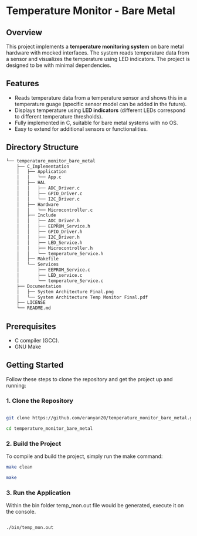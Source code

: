 # Temperature Monitor - Bare Metal

## Overview
This project implements a **temperature monitoring system** on bare metal hardware with mocked interfaces. The system reads temperature data from a sensor and visualizes the temperature using LED indicators. The project is designed to be with minimal dependencies.

## Features
- Reads temperature data from a temperature sensor and shows this in a temperature guage (specific sensor model can be added in the future).
- Displays temperature using **LED indicators** (different LEDs correspond to different temperature thresholds).
- Fully implemented in C, suitable for bare metal systems with no OS.
- Easy to extend for additional sensors or functionalities.

## Directory Structure
```bash
└── temperature_monitor_bare_metal
    ├── C_Implementation
    │   ├── Application
    │   │   └── App.c
    │   ├── HAL
    │   │   ├── ADC_Driver.c
    │   │   ├── GPIO_Driver.c
    │   │   └── I2C_Driver.c
    │   ├── Hardware
    │   │   └── Microcontroller.c
    │   ├── Include
    │   │   ├── ADC_Driver.h
    │   │   ├── EEPROM_Service.h
    │   │   ├── GPIO_Driver.h
    │   │   ├── I2C_Driver.h
    │   │   ├── LED_Service.h
    │   │   ├── Microcontroller.h
    │   │   └── temperature_Service.h
    │   ├── Makefile
    │   └── Services
    │       ├── EEPROM_Service.c
    │       ├── LED_service.c
    │       └── temperature_Service.c
    ├── Documentation
    │   ├── System Architecture Final.png
    │   └── System Architecture Temp Monitor Final.pdf
    ├── LICENSE
    └── README.md

```

## Prerequisites
- C compiler (GCC).
- GNU Make

## Getting Started

Follow these steps to clone the repository and get the project up and running:

### 1. Clone the Repository
```bash

git clone https://github.com/eranyan20/temperature_monitor_bare_metal.git

cd temperature_monitor_bare_metal
```
### 2. Build the Project
To compile and build the project, simply run the make command:
```bash
make clean

make
```

### 3. Run the Application
Within the bin folder temp_mon.out file would be generated, execute it on the console.
```bash

./bin/temp_mon.out
```
